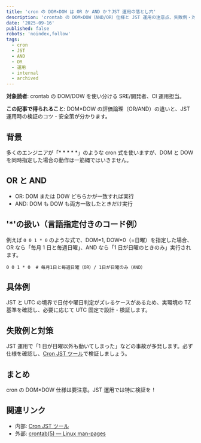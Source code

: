 ```yaml
---
title: 'cron の DOM×DOW は OR か AND か？JST 運用の落とし穴'
description: 'crontab の DOM×DOW（AND/OR）仕様と JST 運用の注意点、失敗例・対策を解説。'
date: '2025-09-16'
published: false
robots: 'noindex,follow'
tags:
  - cron
  - JST
  - AND
  - OR
  - 運用
  - internal
  - archived
---
```


**対象読者**: crontab の DOM/DOW を使い分ける SRE/開発者、CI 運用担当。

**この記事で得られること**: DOM×DOW の評価論理（OR/AND）の違いと、JST 運用時の検証のコツ・安全策が分かります。

## 背景

多くのエンジニアが「\* \* \* \* \*」のような cron 式を使いますが、DOM と DOW を同時指定した場合の動作は一筋縄ではいきません。

## OR と AND

- OR: DOM または DOW どちらかが一致すれば実行
- AND: DOM も DOW も両方一致したときだけ実行

## '\*'の扱い（言語指定付きのコード例）

例えば `0 0 1 * 0` のような式で、DOM=1, DOW=0（=日曜）を指定した場合、OR なら「毎月 1 日と毎週日曜」、AND なら「1 日が日曜のときのみ」実行されます。

```text
0 0 1 * 0  # 毎月1日と毎週日曜（OR）/ 1日が日曜のみ（AND）
```

## 具体例

JST と UTC の境界で日付や曜日判定がズレるケースがあるため、実環境の TZ 基準を確認し、必要に応じて UTC 固定で設計・検証します。

## 失敗例と対策

JST 運用で「1 日が日曜以外も動いてしまった」などの事故が多発します。必ず仕様を確認し、[Cron JST ツール](/tools/cron-jst)で検証しましょう。

## まとめ

cron の DOM×DOW 仕様は要注意。JST 運用では特に検証を！

## 関連リンク

- 内部: [Cron JST ツール](/tools/cron-jst)
- 外部: [crontab(5) — Linux man-pages](https://man7.org/linux/man-pages/man5/crontab.5.html)
